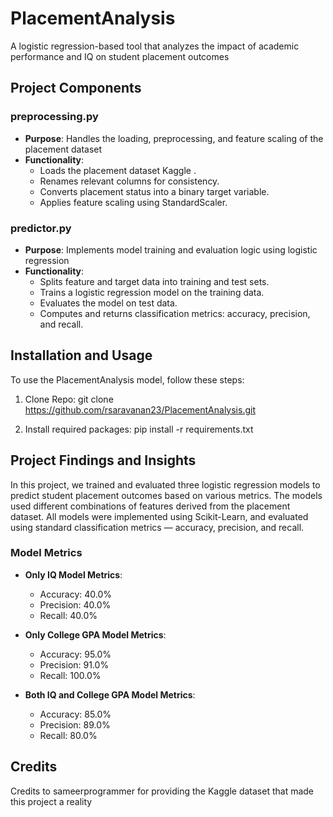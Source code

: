 # PlacementAnalysis
A logistic regression-based tool that analyzes the impact of academic performance and IQ on student placement outcomes

## Project Components

### preprocessing.py
- **Purpose**: Handles the loading, preprocessing, and feature scaling of the placement dataset
- **Functionality**:
  - Loads the placement dataset Kaggle .
  - Renames relevant columns for consistency.
  - Converts placement status into a binary target variable.
  - Applies feature scaling using StandardScaler.

### predictor.py
- **Purpose**: Implements model training and evaluation logic using logistic regression
- **Functionality**:
  - Splits feature and target data into training and test sets.
  - Trains a logistic regression model on the training data.
  - Evaluates the model on test data.
  - Computes and returns classification metrics: accuracy, precision, and recall.


## Installation and Usage

To use the PlacementAnalysis model, follow these steps: 

1. Clone Repo: git clone https://github.com/rsaravanan23/PlacementAnalysis.git

2. Install required packages: pip install -r requirements.txt

## Project Findings and Insights

In this project, we trained and evaluated three logistic regression models to predict student placement outcomes based on various metrics. The models used different combinations of features derived from the placement dataset. All models were implemented using Scikit-Learn, and evaluated using standard classification metrics — accuracy, precision, and recall.

### Model Metrics

- **Only IQ Model Metrics**:
  - Accuracy: 40.0%
  - Precision: 40.0%
  - Recall: 40.0%

- **Only College GPA Model Metrics**:
  - Accuracy: 95.0%
  - Precision: 91.0%
  - Recall: 100.0%

- **Both IQ and College GPA Model Metrics**:
  - Accuracy: 85.0%
  - Precision: 89.0%
  - Recall: 80.0%

## Credits

Credits to sameerprogrammer for providing the Kaggle dataset that made this project a reality
